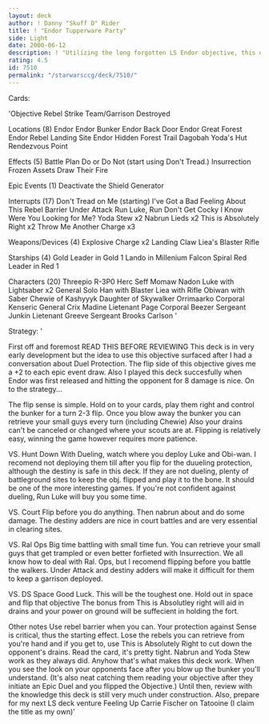 ```yaml
---
layout: deck
author: ! Danny "Skuff D" Rider
title: ! "Endor Tupperware Party"
side: Light
date: 2000-06-12
description: ! "Utilizing the long forgotten LS Endor objective, this deck blows away the bunker, flips, allows for duel protection, retrieval and massive battle damage."
rating: 4.5
id: 7510
permalink: "/starwarsccg/deck/7510/"
---
```

Cards: 

'Objective Rebel Strike Team/Garrison Destroyed

Locations (8)
Endor
Endor Bunker
Endor Back Door
Endor Great Forest
Endor Rebel Landing Site
Endor Hidden Forest Trail
Dagobah Yoda's Hut
Rendezvous Point

Effects (5)
Battle Plan
Do or Do Not (start using Don't Tread.)
Insurrection
Frozen Assets
Draw Their Fire

Epic Events (1)
Deactivate the Shield Generator

Interrupts (17)
Don't Tread on Me (starting)
I've Got a Bad Feeling About This
Rebel Barrier
Under Attack
Run Luke, Run
Don't Get Cocky
I Know
Were You Looking for Me?
Yoda Stew x2
Nabrun Lieds x2
This is Absolutely Right x2
Throw Me Another Charge x3

Weapons/Devices (4)
Explosive Charge x2
Landing Claw
Liea's Blaster Rifle

Starships (4)
Gold Leader in Gold 1
Lando in Millenium Falcon
Spiral
Red Leader in Red 1

Characters (20)
Threepio
R-3P0
Herc Seff
Momaw Nadon
Luke with Lightsaber x2
General Solo
Han with Blaster
Liea with Rifle
Obiwan with Saber
Chewie of Kashyyyk
Daughter of Skywalker
Orrimaarko
Corporal Kenseric
General Crix Madine
Lietenant Page
Corporal Beezer
Sergeant Junkin
Lietenant Greeve
Sergeant Brooks Carlson
'

Strategy: '

First off and foremost READ THIS BEFORE REVIEWING This deck is in very early development but the idea to use this objective surfaced after I had a conversation about Duel Protection. The flip side of this objective gives me a +2 to each epic event draw. Also I played this deck succesfully when Endor was first released and hitting the opponent for 8 damage is nice. On to the strategy...

The flip sense is simple. Hold on to your cards, play them right and control the bunker for a turn 2-3 flip. Once you blow away the bunker you can retrieve your small guys every turn (including Chewie) Also your drains can't be canceled or changed where your scouts are at. Flipping is relatively easy, winning the game however requires more patience.

VS. Hunt Down With Dueling, watch where you deploy Luke and Obi-wan. I recomend not deploying them till after you flip for the duueling protection, although the destiny is safe in this deck. If they are not dueling, plenty of battleground sites to keep the obj. flipped and play it to the bone. It should be one of the more interesting games. If you're not confident against dueling, Run Luke will buy you some time.

VS. Court Flip before you do anything. Then nabrun about and do some damage. The destiny adders are nice in court battles and are very essential in clearing sites.

VS. Ral Ops Big time battling with small time fun. You can retrieve your small guys that get trampled or even better forfieted with Insurrection. We all know how to deal with Ral. Ops, but I recomend flipping before you battle the walkers. Under Attack and destiny adders will make it difficult for them to keep a garrison deployed.

VS. DS Space Good Luck. This will be the toughest one. Hold out in space and flip that objective The bonus from This is Absolutley right will aid in drains and your power on ground will be suffecient in holding the fort.

Other notes
Use rebel barrier when you can. Your protection against Sense is critical, thus the starting effect. Lose the rebels you can retrieve from you're hand and if you get to, use This is Absolutely Right to cut down the opponent's drains. Read the card, it's pretty tight.
Nabrun and Yoda Stew work as they always did.
Anyhow that's what makes this deck work. When you see the look on your opponents face after you blow up the bunker you'll understand. (It's also neat catching them reading your objective after they initiate an Epic Duel and you flipped the Objective.)
Until then, review with the knowledge this deck is still very much under construction. Also, prepare for my next LS deck venture Feeling Up Carrie Fischer on Tatooine (I claim the title as my own)'
